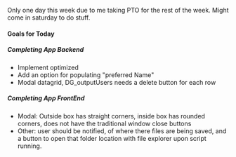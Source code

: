 
Only one day this week due to me taking PTO for the rest of the week. Might come in saturday to do stuff.

#### Goals for Today
##### Completing App Backend
- Implement optimized 
- Add an option for populating "preferred Name"
- Modal datagrid, DG_outputUsers needs a delete button for each row
##### Completing App FrontEnd

- Modal: Outside box has straight corners, inside box has rounded corners, does not have the traditional window close buttons
- Other: user should be notified, of where there files are being saved, and a button to open that folder location with file explorer upon script running.